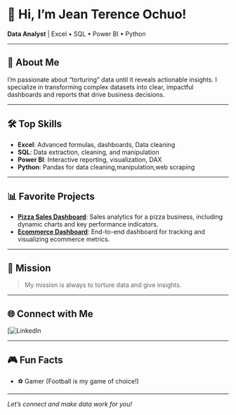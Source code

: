# 👋 Hi, I’m Jean Terence Ochuo!

**Data Analyst** | Excel • SQL • Power BI • Python

---

## 🚀 About Me
I’m passionate about “torturing” data until it reveals actionable insights. I specialize in transforming complex datasets into clear, impactful dashboards and reports that drive business decisions.

---

## 🛠️ Top Skills
- **Excel**: Advanced formulas, dashboards, Data cleaning
- **SQL**: Data extraction, cleaning, and manipulation
- **Power BI**: Interactive reporting, visualization, DAX
- **Python**: Pandas for data cleaning,manipulation,web scraping

---

## 📊 Favorite Projects

- [**Pizza Sales Dashboard**](https://github.com/terenceochuo/pizza-sales-dashboard): Sales analytics for a pizza business, including dynamic charts and key performance indicators.
- [**Ecommerce Dashboard**](https://github.com/terenceochuo/ecommerce-dashboard): End-to-end dashboard for tracking and visualizing ecommerce metrics.

---

## 🎯 Mission
> My mission is always to torture data and give insights.

---

## 🌐 Connect with Me

[![LinkedIn](https://www.linkedin.com/in/jeanochuo/)



---

## 🎮 Fun Facts
- ⚽ Gamer (Football is my game of choice!)

---

*Let’s connect and make data work for you!*
